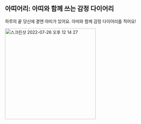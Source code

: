 ## 아띠어리: 아띠와 함께 쓰는 감정 다이어리

하루의 끝 당신에 곁엔 아띠가 있어요. 아띠와 함께 감정 다이어리를 적어요!

<img width="300" height="300" alt="스크린샷 2022-07-26 오후 12 14 27" src="https://user-images.githubusercontent.com/88080251/180917437-9a628a37-a540-49f6-a7f8-2e031aec5fe2.png">
